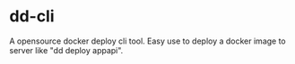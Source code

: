 # dd-cli
A opensource docker deploy cli tool. Easy use to deploy a docker image to server like "dd deploy appapi".
